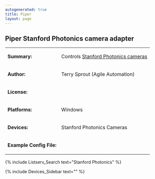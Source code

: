```yaml
---
autogenerated: true
title: Piper
layout: page
---
```


## Piper Stanford Photonics camera adapter

<table>
<tr>
<td markdown="1">

**Summary:**

</td>
<td markdown="1">

Controls [Stanford Photonics cameras](http://www.stanfordphotonics.com/)

</td>
</tr>
<tr>
<td markdown="1">

**Author:**

</td>
<td markdown="1">

Terry Sprout (Agile Automation)

</td>
</tr>
<tr>
<td markdown="1">

**License:**

</td>
<td markdown="1">
</td>
</tr>
<tr>
<td markdown="1">

**Platforms:**

</td>
<td markdown="1">

Windows

</td>
</tr>
<tr>
<td markdown="1">

**Devices:**

</td>
<td markdown="1">

Stanford Photonics Cameras

</td>
</tr>
<tr>
<td markdown="1">

**Example Config File:**

</td>
<td markdown="1">
</td>
</tr>
</table>

{% include Listserv_Search text="Stanford Photonics" %}

{% include Devices_Sidebar text="" %}
